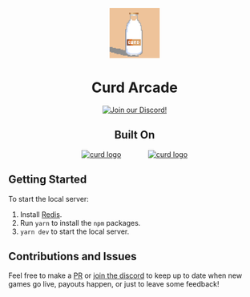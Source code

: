 <p align="center">
    <a href="https://curdinc.com"><img src="./public/android-chrome-192x192.png" width="100" alt="curd logo"/></a>
</p>
<h1 align="center">Curd Arcade</h1>
<p align="center">
    <a href="https://discord.gg/qTP3czz9pE"><img alt="Join our Discord!" src="https://img.shields.io/discord/928878942675423254.svg?color=7289da&label=discord&logo=discord&style=flat"/></a>
</p>

<h2 align="center">Built On</h2>
<p align="center">
    <a href="https://paper.xyz" style="margin-right: 50px;" ><img src="https://paper.xyz/icons/paper-logo-icon.svg" width="42" alt="curd logo" /></a>
    <a href="https://thirdweb.com/"><img src="https://thirdweb.com/_next/image?url=%2F_next%2Fstatic%2Fmedia%2Fwhite-logo.52a1f32a.png&w=3840&q=90" width="100" alt="curd logo"/></a>
</p>

## Getting Started

To start the local server:

1. Install [Redis](https://redis.io/docs/getting-started/installation/).
2. Run `yarn` to install the `npm` packages.
3. `yarn dev` to start the local server.

## Contributions and Issues

Feel free to make a [PR](https://github.com/curdinc/curdArcadeDemo/pulls) or [join the discord](https://discord.gg/qTP3czz9pE) to keep up to date when new games go live, payouts happen, or just to leave some feedback!
